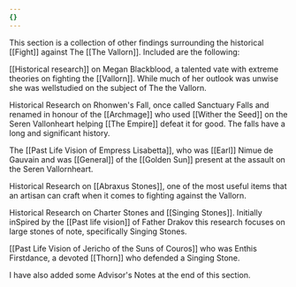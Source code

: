 ```yaml
---
{}
---
```


This section is a collection of other findings surrounding the historical [[Fight]] against The [[The Vallorn]]. Included are the following:

[[Historical research]] on Megan Blackblood, a talented vate with extreme theories on fighting the [[Vallorn]]. While much of her outlook was unwise she was wellstudied on the subject of The the Vallorn.

Historical Research on Rhonwen's Fall, once called Sanctuary Falls and renamed in honour of the [[Archmage]] who used [[Wither the Seed]] on the Seren Vallonheart helping [[The Empire]] defeat it for good. The falls have a long and significant history.

The [[Past Life Vision of Empress Lisabetta]], who was [[Earl]] Nimue de Gauvain and was [[General]] of the [[Golden Sun]] present at the assault on the Seren Vallornheart.

Historical Research on [[Abraxus Stones]], one of the most useful items that an artisan can craft when it comes to fighting against the Vallorn.

Historical Research on Charter Stones and [[Singing Stones]]. Initially inSpired by the [[Past life vision]] of Father Drakov this research focuses on large stones of note, specifically Singing Stones.

[[Past Life Vision of Jericho of the Suns of Couros]] who was Enthis Firstdance, a devoted [[Thorn]] who defended a Singing Stone.

I have also added some Advisor's Notes at the end of this section.